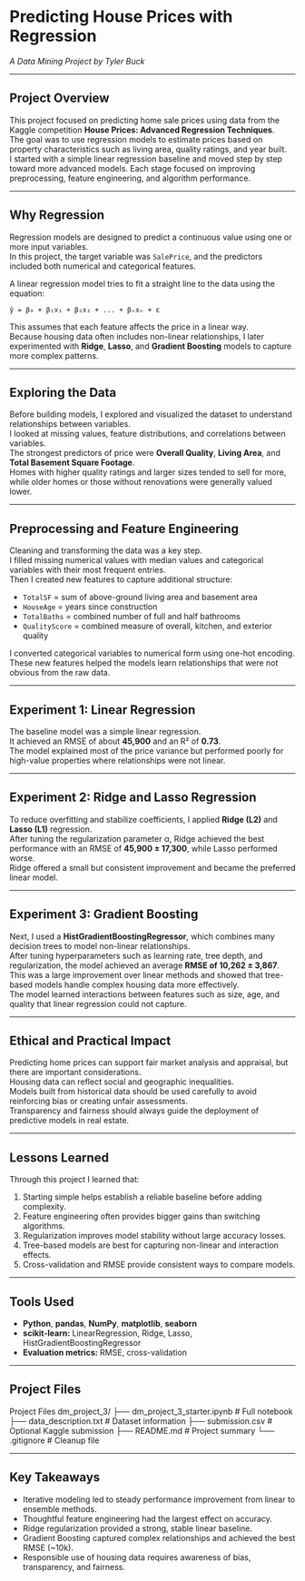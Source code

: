 ﻿# **Predicting House Prices with Regression**  
*A Data Mining Project by Tyler Buck*  

---

## **Project Overview**  
This project focused on predicting home sale prices using data from the Kaggle competition **House Prices: Advanced Regression Techniques**.  
The goal was to use regression models to estimate prices based on property characteristics such as living area, quality ratings, and year built.  
I started with a simple linear regression baseline and moved step by step toward more advanced models. Each stage focused on improving preprocessing, feature engineering, and algorithm performance.

---

## **Why Regression**  
Regression models are designed to predict a continuous value using one or more input variables.  
In this project, the target variable was `SalePrice`, and the predictors included both numerical and categorical features.  

A linear regression model tries to fit a straight line to the data using the equation:

`ŷ = β₀ + β₁x₁ + β₂x₂ + ... + βₙxₙ + ε`



This assumes that each feature affects the price in a linear way.  
Because housing data often includes non-linear relationships, I later experimented with **Ridge**, **Lasso**, and **Gradient Boosting** models to capture more complex patterns.

---

## **Exploring the Data**  
Before building models, I explored and visualized the dataset to understand relationships between variables.  
I looked at missing values, feature distributions, and correlations between variables.  
The strongest predictors of price were **Overall Quality**, **Living Area**, and **Total Basement Square Footage**.  
Homes with higher quality ratings and larger sizes tended to sell for more, while older homes or those without renovations were generally valued lower.

---

## **Preprocessing and Feature Engineering**  
Cleaning and transforming the data was a key step.  
I filled missing numerical values with median values and categorical variables with their most frequent entries.  
Then I created new features to capture additional structure:  

- `TotalSF` = sum of above-ground living area and basement area  
- `HouseAge` = years since construction  
- `TotalBaths` = combined number of full and half bathrooms  
- `QualityScore` = combined measure of overall, kitchen, and exterior quality  

I converted categorical variables to numerical form using one-hot encoding.  
These new features helped the models learn relationships that were not obvious from the raw data.

---

## **Experiment 1: Linear Regression**  
The baseline model was a simple linear regression.  
It achieved an RMSE of about **45,900** and an R² of **0.73**.  
The model explained most of the price variance but performed poorly for high-value properties where relationships were not linear.

---

## **Experiment 2: Ridge and Lasso Regression**  
To reduce overfitting and stabilize coefficients, I applied **Ridge (L2)** and **Lasso (L1)** regression.  
After tuning the regularization parameter α, Ridge achieved the best performance with an RMSE of **45,900 ± 17,300**, while Lasso performed worse.  
Ridge offered a small but consistent improvement and became the preferred linear model.

---

## **Experiment 3: Gradient Boosting**  
Next, I used a **HistGradientBoostingRegressor**, which combines many decision trees to model non-linear relationships.  
After tuning hyperparameters such as learning rate, tree depth, and regularization, the model achieved an average **RMSE of 10,262 ± 3,867**.  
This was a large improvement over linear methods and showed that tree-based models handle complex housing data more effectively.  
The model learned interactions between features such as size, age, and quality that linear regression could not capture.

---

## **Ethical and Practical Impact**  
Predicting home prices can support fair market analysis and appraisal, but there are important considerations.  
Housing data can reflect social and geographic inequalities.  
Models built from historical data should be used carefully to avoid reinforcing bias or creating unfair assessments.  
Transparency and fairness should always guide the deployment of predictive models in real estate.

---

## **Lessons Learned**  
Through this project I learned that:  
1. Starting simple helps establish a reliable baseline before adding complexity.  
2. Feature engineering often provides bigger gains than switching algorithms.  
3. Regularization improves model stability without large accuracy losses.  
4. Tree-based models are best for capturing non-linear and interaction effects.  
5. Cross-validation and RMSE provide consistent ways to compare models.

---

## **Tools Used**  
- **Python**, **pandas**, **NumPy**, **matplotlib**, **seaborn**  
- **scikit-learn:** LinearRegression, Ridge, Lasso, HistGradientBoostingRegressor  
- **Evaluation metrics:** RMSE, cross-validation  

---

## **Project Files**  


Project Files
dm_project_3/
├── dm_project_3_starter.ipynb   # Full notebook
├── data_description.txt         # Dataset information
├── submission.csv               # Optional Kaggle submission
├── README.md                    # Project summary
└── .gitignore                   # Cleanup file


---

## **Key Takeaways**  
- Iterative modeling led to steady performance improvement from linear to ensemble methods.  
- Thoughtful feature engineering had the largest effect on accuracy.  
- Ridge regularization provided a strong, stable linear baseline.  
- Gradient Boosting captured complex relationships and achieved the best RMSE (~10k).  
- Responsible use of housing data requires awareness of bias, transparency, and fairness.  
